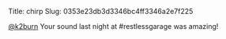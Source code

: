 Title: chirp
Slug: 0353e23db3d3346bc4ff3346a2e7f225

<a href="http://twitter.com/k2burn">@k2burn</a> Your sound last night at #restlessgarage was amazing!
